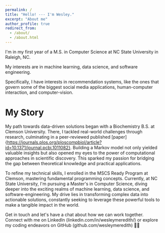```yaml
---
permalink: /
title: "Hello! --- I'm Wesley."
excerpt: "About me"
author_profile: true
redirect_from: 
  - /about/
  - /about.html
---
```


I'm in my first year of a M.S. in Computer Science at NC State University in Raleigh, NC.

My interests are in machine learning, data science, and software engineering.

Specifically, I have interests in recommendation systems, like the ones that govern some of the biggest social media applications, human-computer interaction, and computer-vision.


My Story
======

My path towards data-driven solutions began with a Biochemistry B.S. at Clemson University. There, I tackled real-world challenges through research, culminating in a peer-reviewed published [paper]{https://journals.plos.org/ploscompbiol/article?id=10.1371/journal.pcbi.1011082}. Building a Markov model not only yielded valuable insights but also opened my eyes to the power of computational approaches in scientific discovery. This sparked my passion for bridging the gap between theoretical knowledge and practical applications. 

To refine my technical skills, I enrolled in the MSCS Ready Program at Clemson, mastering fundamental programming concepts. Currently, at NC State University, I'm pursuing a Master's in Computer Science, diving deeper into the exciting realms of machine learning, data science, and software-engineering. My drive lies in transforming complex data into actionable solutions, constantly seeking to leverage these powerful tools to make a tangible impact in the world.

Get in touch and let's have a chat about how we can work together. Connect with me on LinkedIn (linkedin.com/in/wesleymeredith/) or explore my coding endeavors on GitHub (github.com/wesleymeredith) 🚀🧬

<!-- Getting started
======
1. Register a GitHub account if you don't have one and confirm your e-mail (required!)
1. Fork [this repository](https://github.com/academicpages/academicpages.github.io) by clicking the "fork" button in the top right. 
1. Go to the repository's settings (rightmost item in the tabs that start with "Code", should be below "Unwatch"). Rename the repository "[your GitHub username].github.io", which will also be your website's URL.
1. Set site-wide configuration and create content & metadata (see below -- also see [this set of diffs](http://archive.is/3TPas) showing what files were changed to set up [an example site](https://getorg-testacct.github.io) for a user with the username "getorg-testacct")
1. Upload any files (like PDFs, .zip files, etc.) to the files/ directory. They will appear at https://[your GitHub username].github.io/files/example.pdf.  
1. Check status by going to the repository settings, in the "GitHub pages" section -->

